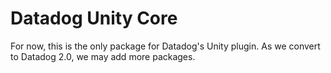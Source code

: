 # Datadog Unity Core

For now, this is the only package for Datadog's Unity plugin. As we convert to Datadog 2.0, we may add more packages.

